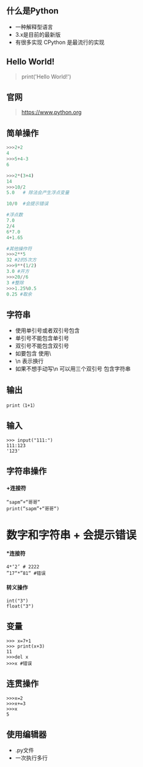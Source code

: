 ## 什么是Python
- 一种解释型语言
- 3.x是目前的最新版
- 有很多实现 CPython 是最流行的实现

## Hello World!
> print('Hello World!')

## 官网
> https://www.python.org

## 简单操作
``` python
>>>2+2
4
>>>5+4-3
6

>>>2*(3+4)
14
>>>10/2
5.0   # 除法会产生浮点变量

10/0  #会提示错误

#浮点数
7.0
2/4
6*7.0
4+1.65

#其他操作符
>>>2**5
32 #2的5次方
>>>9**(1/2)
3.0 #开方
>>>20//6
3 #整除
>>>1.25%0.5
0.25 #取余
```
## 字符串 
- 使用单引号或者双引号包含
- 单引号不能包含单引号
- 双引号不能包含双引号
- 如要包含 使用\
- \n 表示换行
- 如果不想手动写\n  可以用三个双引号 包含字符串

## 输出
```
print（1+1）
```
## 输入
```
>>> input("111:")
111:123
'123'
```
## 字符串操作
#### +连接符
```
“sapm”+“哥哥“
print(“sapm”+“哥哥“)
```
# 数字和字符串 + 会提示错误
#### *连接符
```
4*‘2’ # 2222
”17“*”81“ #错误
```
#### 转义操作
```
int("3") 
float("3")
```
## 变量
```
>>> x=7+1
>>> print(x+3)
11
>>>del x
>>>x #错误
```
## 连贯操作
```
>>>x=2
>>>x+=3
>>>x
5
```
## 使用编辑器
- .py文件
- 一次执行多行
